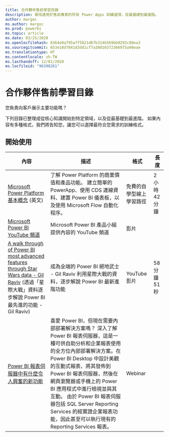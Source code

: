 ```yaml
---
title: 合作夥伴售前學習目錄
description: 尋找適用於售前專家的所有 Power Apps 訓練選項，從最基礎到最進階。
author: margoc
ms.author: margoc
ms.prod: powerbi
ms.topic: article
ms.date: 03/25/2020
ms.openlocfilehash: 8364e0a795aff5821d67b314b569bb0292c80ea3
ms.sourcegitcommit: 653e18d7041d3dd1cf7a38010372366975a98eae
ms.translationtype: HT
ms.contentlocale: zh-TW
ms.lasthandoff: 12/01/2020
ms.locfileid: "96398261"
---
```

# <a name="partner-pre-sales-learning-catalog"></a>合作夥伴售前學習目錄

您負責向客戶展示主要功能嗎？ 

下列目錄已整理成從核心知識開始到特定領域，以及從最基礎到最進階。 如果內容有多種格式，我們將告知您，讓您可以選擇最符合您需求的訓練格式。

## <a name="get-started"></a>開始使用<a name="get-started"></a>
| 內容  | 描述 | 格式  | 長度   |
|-------------------------------------------------------------------------------------------------------------------------------------|-------------------------------------------------------------------------------------------------------------------------------------------------------------------------------------------------------------------------------------------------------------------------------------------------------------------------------------------------------------------------------------------------------------------------------------------------------------------------------------------------------------------------------------------------------------------|---------------------------------------|-------------|
| [Microsoft Power Platform 基本概念](/learn/paths/power-plat-fundamentals/) \(英文\)   | 了解 Power Platform 的商業價值和產品功能。 建立簡單的 PowerApp、使用 CDS 連線資料、建置 Power BI 儀表板，以及使用 Microsoft Flow 自動化程序。   | 免費的自學型線上學習路徑 | 2 小時 42 分鐘   |
| [Microsoft Power BI YouTube 頻道](https://www.youtube.com/user/mspowerbi/videos)                                                 | Microsoft Power BI 產品小組提供內容的 YouTube 頻道  | 影片 |             |
| [A walk through of Power BI most advanced features through Star Wars data - Gil Raviv](https://www.youtube.com/watch?v=r0Qk5V8dvgg) (透過「星際大戰」資料逐步解說 Power BI 最先進的功能 - Gil Raviv) | 成為全端的 Power BI 絕地武士 - Gil Raviv 利用星際大戰的資料，逐步解說 Power BI 最新進階功能  | YouTube 影片   | 58 分鐘 51 秒 |
| [Power BI 報表伺服器中有什麼令人興奮的新功能](https://info.microsoft.com/whats-new-powerbi-report-server-ondemand.html)       | 喜愛 Power BI，但現在需要內部部署解決方案嗎？ 深入了解 Power BI 報表伺服器，這是一種可供自助分析和企業報表使用的全方位內部部署解決方案。在 Power BI Desktop 中設計美觀的互動式報表、將其發佈到 Power BI 報表伺服器，然後在網頁瀏覽器或手機上的 Power BI 應用程式中進行檢視並與其互動。 由於 Power BI 報表伺服器包括 SQL Server Reporting Services 的經實證企業報表功能，因此甚至可以執行現有的 Reporting Services 報表。 | Webinar   |             |